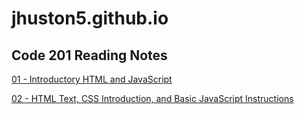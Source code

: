 # jhuston5.github.io

## Code 201 Reading Notes

[01 - Introductory HTML and JavaScript](https://github.com/jhuston5/jhuston5.github.io/blob/0b7cd7c56cf0eae7d184a9532894b5722161faa1/01%20-%20Introductory%20HTML%20and%20JavaScript.md)

[02 - HTML Text, CSS Introduction, and Basic JavaScript Instructions](https://github.com/jhuston5/jhuston5.github.io-reading-notes/blob/74df8dccb0e82b55cc3efefd335799a52cfef8c1/02%20-%20HTML%20Text,%20CSS%20Introduction,%20and%20Basic%20JavaScript%20Instructions.md)
